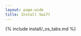 ```yaml
---
layout: page-wide
title: Install Swift
---
```


{% include install/_os_tabs.md %}

<script src="/assets/javascripts/install.js"></script>
